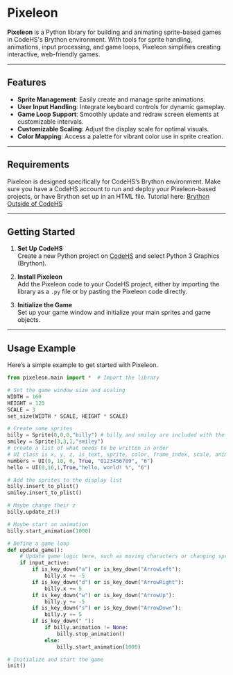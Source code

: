 # Pixeleon

**Pixeleon** is a Python library for building and animating sprite-based games in CodeHS's Brython environment. With tools for sprite handling, animations, input processing, and game loops, Pixeleon simplifies creating interactive, web-friendly games.

---

## Features

- **Sprite Management**: Easily create and manage sprite animations.
- **User Input Handling**: Integrate keyboard controls for dynamic gameplay.
- **Game Loop Support**: Smoothly update and redraw screen elements at customizable intervals.
- **Customizable Scaling**: Adjust the display scale for optimal visuals.
- **Color Mapping**: Access a palette for vibrant color use in sprite creation.

---

## Requirements

Pixeleon is designed specifically for CodeHS’s Brython environment. Make sure you have a CodeHS account to run and deploy your Pixeleon-based projects, or have Brython set up in an HTML file. Tutorial here: [Brython Outside of CodeHS](https://codehs.com/tutorial/joianderson/how-to-use-python-graphics-on-your-website)

---

## Getting Started

1. **Set Up CodeHS**  
   Create a new Python project on [CodeHS](https://codehs.com) and select Python 3 Graphics (Brython).

2. **Install Pixeleon**  
   Add the Pixeleon code to your CodeHS project, either by importing the library as a `.py` file or by pasting the Pixeleon code directly.

3. **Initialize the Game**  
   Set up your game window and initialize your main sprites and game objects.

---

## Usage Example

Here’s a simple example to get started with Pixeleon.

```python
from pixeleon.main import *  # Import the library

# Set the game window size and scaling
WIDTH = 160
HEIGHT = 120
SCALE = 3
set_size(WIDTH * SCALE, HEIGHT * SCALE)

# Create some sprites
billy = Sprite(0,0,0,"billy") # billy and smiley are included with the base code!
smiley = Sprite(3,3,1,"smiley")
# create a list of what needs to be written in order
# UI class is x, y, z, is_text, sprite, color, frame_index, scale, animation_delay
numbers = UI(0, 10, 0, True, "0123456789", "6")
hello = UI(0,16,1,True,"hello, world! %", "6")

# Add the sprites to the display list
billy.insert_to_plist()
smiley.insert_to_plist()

# Maybe change their z
billy.update_z(3)

# Maybe start an animation
billy.start_animation(1000)

# Define a game loop
def update_game():
    # Update game logic here, such as moving characters or changing sprites
    if input_active:
        if is_key_down("a") or is_key_down("ArrowLeft"):
            billy.x += -5
        if is_key_down("d") or is_key_down("ArrowRight"):
            billy.x += 5
        if is_key_down("w") or is_key_down("ArrowUp"):
            billy.y += -5
        if is_key_down("s") or is_key_down("ArrowDown"):
            billy.y += 5
        if is_key_down(" "):
            if billy.animation != None:
                billy.stop_animation()
            else:
                billy.start_animation(1000)

# Initialize and start the game
init()
